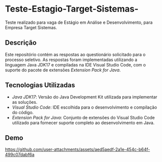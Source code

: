 # Teste-Estagio-Target-Sistemas-
Teste realizado para vaga de Estágio em Análise e Desenvolvimento, para Empresa Target Sistemas.

## Descrição

Este repositório contém as respostas ao questionário solicitado para o processo seletivo. As respostas foram implementadas utilizando a linguagem Java JDK17 e compiladas na IDE Visual Studio Code, com o suporte do pacote de extensões *Extension Pack for Java*.

## Tecnologias Utilizadas

- *Java JDK17*: Versão do Java Development Kit utilizada para implementar as soluções.
- *Visual Studio Code*: IDE escolhida para o desenvolvimento e compilação do código.
- *Extension Pack for Java*: Conjunto de extensões do Visual Studio Code utilizado para fornecer suporte completo ao desenvolvimento em Java.

## Demo

https://github.com/user-attachments/assets/aed5aedf-2a1e-454c-b64f-499c07dabf6a
